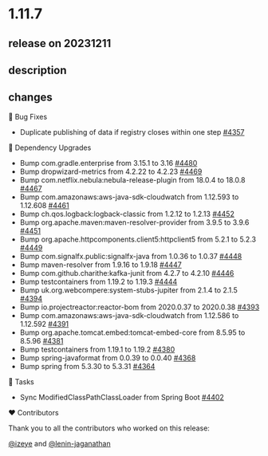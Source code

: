 # 1.11.7

## release on 20231211

## description

## changes

🐞 Bug Fixes

* Duplicate publishing of data if registry closes within one step <a href="https://github.com/micrometer-metrics/micrometer/issues/4357" data-hovercard-type="issue" data-hovercard-url="/micrometer-metrics/micrometer/issues/4357/hovercard">#4357</a>

🔨 Dependency Upgrades

* Bump com.gradle.enterprise from 3.15.1 to 3.16 <a href="https://github.com/micrometer-metrics/micrometer/issues/4480" data-hovercard-type="issue" data-hovercard-url="/micrometer-metrics/micrometer/issues/4480/hovercard">#4480</a>
* Bump dropwizard-metrics from 4.2.22 to 4.2.23 <a href="https://github.com/micrometer-metrics/micrometer/pull/4469" data-hovercard-type="pull_request" data-hovercard-url="/micrometer-metrics/micrometer/pull/4469/hovercard">#4469</a>
* Bump com.netflix.nebula:nebula-release-plugin from 18.0.4 to 18.0.8 <a href="https://github.com/micrometer-metrics/micrometer/pull/4467" data-hovercard-type="pull_request" data-hovercard-url="/micrometer-metrics/micrometer/pull/4467/hovercard">#4467</a>
* Bump com.amazonaws:aws-java-sdk-cloudwatch from 1.12.593 to 1.12.608 <a href="https://github.com/micrometer-metrics/micrometer/pull/4461" data-hovercard-type="pull_request" data-hovercard-url="/micrometer-metrics/micrometer/pull/4461/hovercard">#4461</a>
* Bump ch.qos.logback:logback-classic from 1.2.12 to 1.2.13 <a href="https://github.com/micrometer-metrics/micrometer/pull/4452" data-hovercard-type="pull_request" data-hovercard-url="/micrometer-metrics/micrometer/pull/4452/hovercard">#4452</a>
* Bump org.apache.maven:maven-resolver-provider from 3.9.5 to 3.9.6 <a href="https://github.com/micrometer-metrics/micrometer/pull/4451" data-hovercard-type="pull_request" data-hovercard-url="/micrometer-metrics/micrometer/pull/4451/hovercard">#4451</a>
* Bump org.apache.httpcomponents.client5:httpclient5 from 5.2.1 to 5.2.3 <a href="https://github.com/micrometer-metrics/micrometer/pull/4449" data-hovercard-type="pull_request" data-hovercard-url="/micrometer-metrics/micrometer/pull/4449/hovercard">#4449</a>
* Bump com.signalfx.public:signalfx-java from 1.0.36 to 1.0.37 <a href="https://github.com/micrometer-metrics/micrometer/pull/4448" data-hovercard-type="pull_request" data-hovercard-url="/micrometer-metrics/micrometer/pull/4448/hovercard">#4448</a>
* Bump maven-resolver from 1.9.16 to 1.9.18 <a href="https://github.com/micrometer-metrics/micrometer/pull/4447" data-hovercard-type="pull_request" data-hovercard-url="/micrometer-metrics/micrometer/pull/4447/hovercard">#4447</a>
* Bump com.github.charithe:kafka-junit from 4.2.7 to 4.2.10 <a href="https://github.com/micrometer-metrics/micrometer/pull/4446" data-hovercard-type="pull_request" data-hovercard-url="/micrometer-metrics/micrometer/pull/4446/hovercard">#4446</a>
* Bump testcontainers from 1.19.2 to 1.19.3 <a href="https://github.com/micrometer-metrics/micrometer/pull/4444" data-hovercard-type="pull_request" data-hovercard-url="/micrometer-metrics/micrometer/pull/4444/hovercard">#4444</a>
* Bump uk.org.webcompere:system-stubs-jupiter from 2.1.4 to 2.1.5 <a href="https://github.com/micrometer-metrics/micrometer/pull/4394" data-hovercard-type="pull_request" data-hovercard-url="/micrometer-metrics/micrometer/pull/4394/hovercard">#4394</a>
* Bump io.projectreactor:reactor-bom from 2020.0.37 to 2020.0.38 <a href="https://github.com/micrometer-metrics/micrometer/pull/4393" data-hovercard-type="pull_request" data-hovercard-url="/micrometer-metrics/micrometer/pull/4393/hovercard">#4393</a>
* Bump com.amazonaws:aws-java-sdk-cloudwatch from 1.12.586 to 1.12.592 <a href="https://github.com/micrometer-metrics/micrometer/pull/4391" data-hovercard-type="pull_request" data-hovercard-url="/micrometer-metrics/micrometer/pull/4391/hovercard">#4391</a>
* Bump org.apache.tomcat.embed:tomcat-embed-core from 8.5.95 to 8.5.96 <a href="https://github.com/micrometer-metrics/micrometer/pull/4381" data-hovercard-type="pull_request" data-hovercard-url="/micrometer-metrics/micrometer/pull/4381/hovercard">#4381</a>
* Bump testcontainers from 1.19.1 to 1.19.2 <a href="https://github.com/micrometer-metrics/micrometer/pull/4380" data-hovercard-type="pull_request" data-hovercard-url="/micrometer-metrics/micrometer/pull/4380/hovercard">#4380</a>
* Bump spring-javaformat from 0.0.39 to 0.0.40 <a href="https://github.com/micrometer-metrics/micrometer/pull/4368" data-hovercard-type="pull_request" data-hovercard-url="/micrometer-metrics/micrometer/pull/4368/hovercard">#4368</a>
* Bump spring from 5.3.30 to 5.3.31 <a href="https://github.com/micrometer-metrics/micrometer/pull/4364" data-hovercard-type="pull_request" data-hovercard-url="/micrometer-metrics/micrometer/pull/4364/hovercard">#4364</a>

📝 Tasks

* Sync ModifiedClassPathClassLoader from Spring Boot <a href="https://github.com/micrometer-metrics/micrometer/pull/4402" data-hovercard-type="pull_request" data-hovercard-url="/micrometer-metrics/micrometer/pull/4402/hovercard">#4402</a>

❤️ Contributors

Thank you to all the contributors who worked on this release:

<a class="user-mention notranslate" data-hovercard-type="user" data-hovercard-url="/users/izeye/hovercard" data-octo-click="hovercard-link-click" data-octo-dimensions="link_type:self" href="https://github.com/izeye">@izeye</a> and <a class="user-mention notranslate" data-hovercard-type="user" data-hovercard-url="/users/lenin-jaganathan/hovercard" data-octo-click="hovercard-link-click" data-octo-dimensions="link_type:self" href="https://github.com/lenin-jaganathan">@lenin-jaganathan</a>

